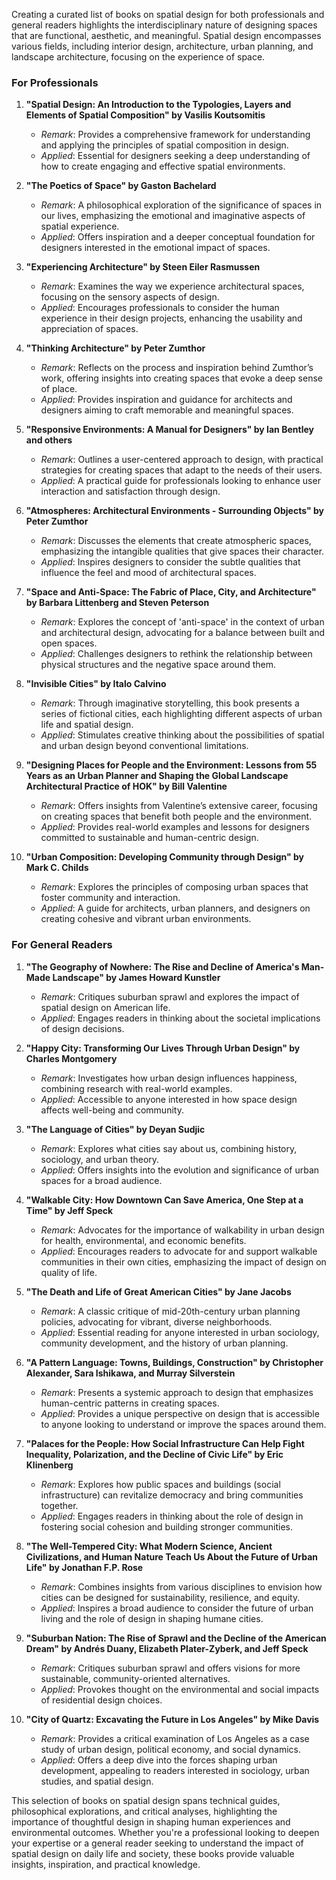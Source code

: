 Creating a curated list of books on spatial design for both professionals and general readers highlights the interdisciplinary nature of designing spaces that are functional, aesthetic, and meaningful. Spatial design encompasses various fields, including interior design, architecture, urban planning, and landscape architecture, focusing on the experience of space.

### For Professionals
1. **"Spatial Design: An Introduction to the Typologies, Layers and Elements of Spatial Composition" by Vasilis Koutsomitis**
   - *Remark*: Provides a comprehensive framework for understanding and applying the principles of spatial composition in design.
   - *Applied*: Essential for designers seeking a deep understanding of how to create engaging and effective spatial environments.

2. **"The Poetics of Space" by Gaston Bachelard**
   - *Remark*: A philosophical exploration of the significance of spaces in our lives, emphasizing the emotional and imaginative aspects of spatial experience.
   - *Applied*: Offers inspiration and a deeper conceptual foundation for designers interested in the emotional impact of spaces.

3. **"Experiencing Architecture" by Steen Eiler Rasmussen**
   - *Remark*: Examines the way we experience architectural spaces, focusing on the sensory aspects of design.
   - *Applied*: Encourages professionals to consider the human experience in their design projects, enhancing the usability and appreciation of spaces.

4. **"Thinking Architecture" by Peter Zumthor**
   - *Remark*: Reflects on the process and inspiration behind Zumthor’s work, offering insights into creating spaces that evoke a deep sense of place.
   - *Applied*: Provides inspiration and guidance for architects and designers aiming to craft memorable and meaningful spaces.

5. **"Responsive Environments: A Manual for Designers" by Ian Bentley and others**
   - *Remark*: Outlines a user-centered approach to design, with practical strategies for creating spaces that adapt to the needs of their users.
   - *Applied*: A practical guide for professionals looking to enhance user interaction and satisfaction through design.

6. **"Atmospheres: Architectural Environments - Surrounding Objects" by Peter Zumthor**
   - *Remark*: Discusses the elements that create atmospheric spaces, emphasizing the intangible qualities that give spaces their character.
   - *Applied*: Inspires designers to consider the subtle qualities that influence the feel and mood of architectural spaces.

7. **"Space and Anti-Space: The Fabric of Place, City, and Architecture" by Barbara Littenberg and Steven Peterson**
   - *Remark*: Explores the concept of 'anti-space' in the context of urban and architectural design, advocating for a balance between built and open spaces.
   - *Applied*: Challenges designers to rethink the relationship between physical structures and the negative space around them.

8. **"Invisible Cities" by Italo Calvino**
   - *Remark*: Through imaginative storytelling, this book presents a series of fictional cities, each highlighting different aspects of urban life and spatial design.
   - *Applied*: Stimulates creative thinking about the possibilities of spatial and urban design beyond conventional limitations.

9. **"Designing Places for People and the Environment: Lessons from 55 Years as an Urban Planner and Shaping the Global Landscape Architectural Practice of HOK" by Bill Valentine**
   - *Remark*: Offers insights from Valentine’s extensive career, focusing on creating spaces that benefit both people and the environment.
   - *Applied*: Provides real-world examples and lessons for designers committed to sustainable and human-centric design.

10. **"Urban Composition: Developing Community through Design" by Mark C. Childs**
    - *Remark*: Explores the principles of composing urban spaces that foster community and interaction.
    - *Applied*: A guide for architects, urban planners, and designers on creating cohesive and vibrant urban environments.

### For General Readers
1. **"The Geography of Nowhere: The Rise and Decline of America's Man-Made Landscape" by James Howard Kunstler**
   - *Remark*: Critiques suburban sprawl and explores the impact of spatial design on American life.
   - *Applied*: Engages readers in thinking about the societal implications of design decisions.

2. **"Happy City: Transforming Our Lives Through Urban Design" by Charles Montgomery**
   - *Remark*: Investigates how urban design influences happiness, combining research with real-world examples.
   - *Applied*: Accessible to anyone interested in how space design affects well-being and community.

3. **"The Language of Cities" by Deyan Sudjic**
   - *Remark*: Explores what cities say about us, combining history, sociology, and urban theory.
   - *Applied*: Offers insights into the evolution and significance of urban spaces for a broad audience.

4. **"Walkable City: How Downtown Can Save America, One Step at a Time" by Jeff Speck**
   - *Remark*: Advocates for the importance of walkability in urban design for health, environmental, and economic benefits.
   - *Applied*: Encourages readers to advocate for and support walkable communities in their own cities, emphasizing the impact of design on quality of life.

5. **"The Death and Life of Great American Cities" by Jane Jacobs**
   - *Remark*: A classic critique of mid-20th-century urban planning policies, advocating for vibrant, diverse neighborhoods.
   - *Applied*: Essential reading for anyone interested in urban sociology, community development, and the history of urban planning.

6. **"A Pattern Language: Towns, Buildings, Construction" by Christopher Alexander, Sara Ishikawa, and Murray Silverstein**
   - *Remark*: Presents a systemic approach to design that emphasizes human-centric patterns in creating spaces.
   - *Applied*: Provides a unique perspective on design that is accessible to anyone looking to understand or improve the spaces around them.

7. **"Palaces for the People: How Social Infrastructure Can Help Fight Inequality, Polarization, and the Decline of Civic Life" by Eric Klinenberg**
   - *Remark*: Explores how public spaces and buildings (social infrastructure) can revitalize democracy and bring communities together.
   - *Applied*: Engages readers in thinking about the role of design in fostering social cohesion and building stronger communities.

8. **"The Well-Tempered City: What Modern Science, Ancient Civilizations, and Human Nature Teach Us About the Future of Urban Life" by Jonathan F.P. Rose**
   - *Remark*: Combines insights from various disciplines to envision how cities can be designed for sustainability, resilience, and equity.
   - *Applied*: Inspires a broad audience to consider the future of urban living and the role of design in shaping humane cities.

9. **"Suburban Nation: The Rise of Sprawl and the Decline of the American Dream" by Andrés Duany, Elizabeth Plater-Zyberk, and Jeff Speck**
   - *Remark*: Critiques suburban sprawl and offers visions for more sustainable, community-oriented alternatives.
   - *Applied*: Provokes thought on the environmental and social impacts of residential design choices.

10. **"City of Quartz: Excavating the Future in Los Angeles" by Mike Davis**
    - *Remark*: Provides a critical examination of Los Angeles as a case study of urban design, political economy, and social dynamics.
    - *Applied*: Offers a deep dive into the forces shaping urban development, appealing to readers interested in sociology, urban studies, and spatial design.

This selection of books on spatial design spans technical guides, philosophical explorations, and critical analyses, highlighting the importance of thoughtful design in shaping human experiences and environmental outcomes. Whether you're a professional looking to deepen your expertise or a general reader seeking to understand the impact of spatial design on daily life and society, these books provide valuable insights, inspiration, and practical knowledge.
